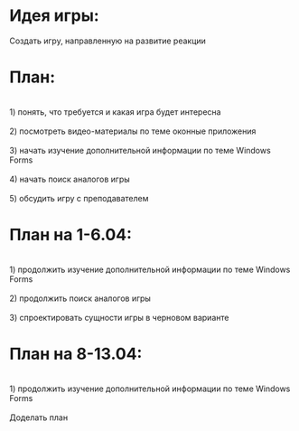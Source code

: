 <h1>Идея игры:</h1> Создать игру, направленную на развитие реакции 

<h1>План:</h1>
<br>1) понять, что требуется и какая игра будет интересна</br>
<br>2) посмотреть видео-материалы по теме оконные приложения</br>
<br>3) начать изучение дополнительной информации по теме Windows Forms</br> 
<br>4) начать поиск аналогов игры</br>
<br>5) обсудить игру с преподавателем</br>

<h1>План на 1-6.04:</h1>
<br>1) продолжить изучение дополнительной информации по теме Windows Forms</br> 
<br>2) продолжить поиск аналогов игры</br>
<br>3) спроектировать сущности игры в черновом варианте</br>

<h1>План на 8-13.04:</h1>
<br>1) продолжить изучение дополнительной информации по теме Windows Forms</br> 
<br>Доделать план</br> 
